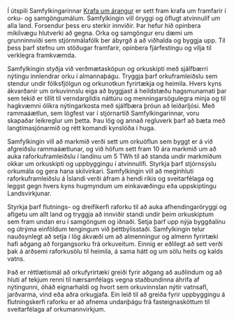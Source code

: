 Í útspili Samfylkingarinnar [Krafa um árangur](https://xs.is/krafa-um-arangur) er sett fram krafa um framfarir í orku- og samgöngumálum. Samfylkingin vill öryggi og öflugt atvinnulíf um alla land. Forsendur þess eru sterkir innviðir. Þar hefur hið opinbera mikilvægu hlutverki að gegna. Orka og samgöngur eru dæmi um grunninnviði sem stjórnmálafólk ber ábyrgð á að viðhalda og byggja upp. Til þess þarf stefnu um stöðugar framfarir, opinbera fjárfestingu og vilja til verklegra framkvæmda.

Samfylkingin styðja við verðmætasköpun og orkuskipti með sjálfbærri nýtingu innlendrar orku í almannaþágu. Tryggja þarf orkuframleiðslu sem stendur undir fólksfjölgun og orkunotkun fyrirtækja og heimila. Hvers kyns ákvarðanir um orkuvinnslu eiga að byggjast á heildstæðu hagsmunamati þar sem tekið er tillit til verndargildis náttúru og menningarsögulegra minja og til hagkvæmni ólíkra nýtingarkosta með sjálfbæra þróun að leiðarljósi. Með rammaáætlun, sem lögfest var í stjórnartíð Samfylkingarinnar, voru skapaðar leikreglur um þetta. Þau lög og annað regluverk þarf að bæta með langtímasjónarmið og rétt komandi kynslóða í huga.

Samfylkingin vill að markmið verði sett um orkuöflun sem byggt er á við afgreiðslu rammaáætlunar, og við höfum sett fram 10 ára markmið um að auka raforkuframleiðslu í landinu um 5 TWh til að standa undir markmiðum okkar um orkuskipti og uppbyggingu í atvinnulífi. Styrkja þarf stjórnsýslu orkumála og gera hana skilvirkari. Samfylkingin vill að meginhluti raforkuframleiðslu á Íslandi verði áfram á hendi ríkis og sveitarfélaga og leggst gegn hvers kyns hugmyndum um einkavæðingu eða uppskiptingu Landsvirkjunar.

Styrkja þarf flutnings- og dreifikerfi raforku til að auka afhendingaröryggi og aflgetu um allt land og tryggja að innviðir standi undir þeim orkuskiptum sem fram undan eru í samgöngum og iðnaði. Setja þarf upp nýja byggðalínu og útrýma einföldum tengingum við þéttbýlisstaði. 
Samfylkingin telur nauðsynlegt að setja í lög ákvæði um að almenningur og almenn fyrirtæki hafi aðgang að forgangsorku frá orkuveitum. Einnig er eðlilegt að sett verði þak á arðsemi raforkusölu til heimila, á sama hátt og um sölu heits og kalds vatns.

Það er réttlætismál að orkufyrirtæki greiði fyrir aðgang að auðlindum og að hluti af tekjum renni til nærsamfélags vegna staðbundinna áhrifa af nýtingunni, óháð eignarhaldi og hvort sem orkuvinnslan nýtir vatnsafl, jarðvarma, vind eða aðra orkugjafa. Ein leið til að greiða fyrir uppbyggingu á flutningskerfi raforku er að afnema undanþágu frá fasteignasköttum til sveitarfélaga af orkumannvirkjum.

